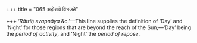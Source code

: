 +++
title = "065 अहोरात्रे विभजते"

+++
‘*Rātriḥ svapnāya* &c.’—This line supplies the definition of ‘Day’ and
‘Night’ for those regions that are beyond the reach of the Sun;—‘Day’
being the *period of activity*, and ‘Night’ the *period of repose*.


